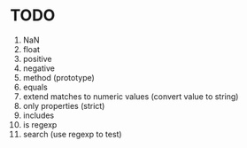 TODO
====

1. 	NaN
2. 	float
3. 	positive
4. 	negative
5. 	method (prototype)
6. 	equals
7. 	extend matches to numeric values (convert value to string)
8. 	only properties (strict)
9. 	includes
10. is regexp
11. search (use regexp to test)
